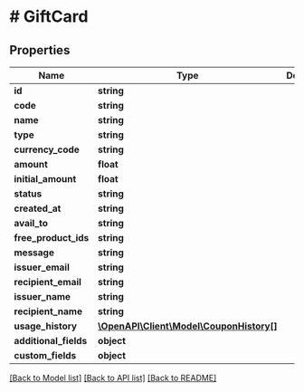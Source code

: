 # # GiftCard

## Properties

Name | Type | Description | Notes
------------ | ------------- | ------------- | -------------
**id** | **string** |  | [optional]
**code** | **string** |  | [optional]
**name** | **string** |  | [optional]
**type** | **string** |  | [optional]
**currency_code** | **string** |  | [optional]
**amount** | **float** |  | [optional]
**initial_amount** | **float** |  | [optional]
**status** | **string** |  | [optional]
**created_at** | **string** |  | [optional]
**avail_to** | **string** |  | [optional]
**free_product_ids** | **string** |  | [optional]
**message** | **string** |  | [optional]
**issuer_email** | **string** |  | [optional]
**recipient_email** | **string** |  | [optional]
**issuer_name** | **string** |  | [optional]
**recipient_name** | **string** |  | [optional]
**usage_history** | [**\OpenAPI\Client\Model\CouponHistory[]**](CouponHistory.md) |  | [optional]
**additional_fields** | **object** |  | [optional]
**custom_fields** | **object** |  | [optional]

[[Back to Model list]](../../README.md#models) [[Back to API list]](../../README.md#endpoints) [[Back to README]](../../README.md)
